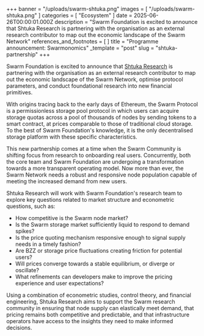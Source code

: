 +++
banner = "/uploads/swarm-shtuka.png"
images = [ "/uploads/swarm-shtuka.png" ]
categories = [ "Ecosystem" ]
date = 2025-06-26T00:00:01.000Z
description = "Swarm Foundation is excited to announce that Shtuka Research is partnering with the organisation as an external research contributor to map out the economic landscape of the Swarm Network"
references_and_footnotes = [ ]
title = "Programme announcement: Swarmonomics"
_template = "post"
slug = "shtuka-partnership"
+++



Swarm Foundation is excited to announce that [Shtuka Research](https://shtuka.io/) is partnering with the organisation as an external research contributor to map out the economic landscape of the Swarm Network, optimise protocol parameters, and conduct foundational research into new financial primitives.

With origins tracing back to the early days of Ethereum, the Swarm Protocol is a permissionless storage pool protocol in which users can acquire storage quotas across a pool of thousands of nodes by sending tokens to a smart contract, at prices comparable to those of traditional cloud storage. To the best of Swarm Foundation's knowledge, it is the only decentralised storage platform with these specific characteristics.

This new partnership comes at a time when the Swarm Community is shifting focus from research to onboarding real users. Concurrently, both the core team and Swarm Foundation are undergoing a transformation towards a more transparent operating model. Now more than ever, the Swarm Network needs a robust and responsive node population capable of meeting the increased demand from new users.

Shtuka Research will work with Swarm Foundation's research team to explore key questions related to market structure and econometric questions, such as:

- How competitive is the Swarm node market?
- Is the Swarm storage market sufficiently liquid to respond to demand spikes?
- Is the price quoting mechanism responsive enough to signal supply needs in a timely fashion?
- Are BZZ or storage price fluctuations creating friction for potential users?
- Will prices converge towards a stable equilibrium, or diverge or oscillate?
- What refinements can developers make to improve the pricing experience and user expectations?

Using a combination of econometric studies, control theory, and financial engineering, Shtuka Research aims to support the Swarm research community in ensuring that node supply can elastically meet demand, that pricing remains both competitive and predictable, and that infrastructure operators have access to the insights they need to make informed decisions.